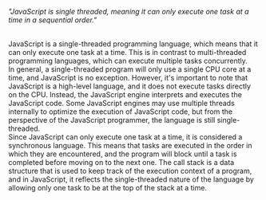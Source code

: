 _"JavaScript is single threaded, meaning it can only execute one task at a time in a sequential order."_

<br/>
JavaScript is a single-threaded programming language, which means that it can only execute one task at a time. This is in contrast to multi-threaded programming languages, which can execute multiple tasks concurrently.

<br/>
In general, a single-threaded program will only use a single CPU core at a time, and JavaScript is no exception. However, it's important to note that JavaScript is a high-level language, and it does not execute tasks directly on the CPU. Instead, the JavaScript engine interprets and executes the JavaScript code. Some JavaScript engines may use multiple threads internally to optimize the execution of JavaScript code, but from the perspective of the JavaScript programmer, the language is still single-threaded.

<br/>
Since JavaScript can only execute one task at a time, it is considered a synchronous language. This means that tasks are executed in the order in which they are encountered, and the program will block until a task is completed before moving on to the next one. The call stack is a data structure that is used to keep track of the execution context of a program, and in JavaScript, it reflects the single-threaded nature of the language by allowing only one task to be at the top of the stack at a time.

